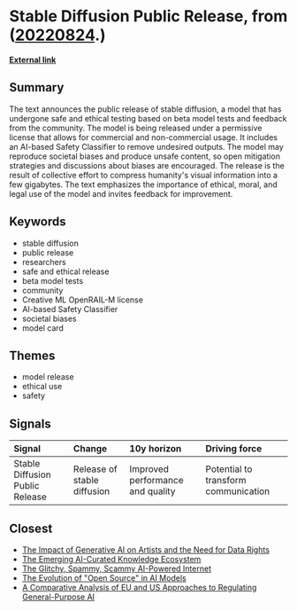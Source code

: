# __Stable Diffusion Public Release__, from ([20220824](https://kghosh.substack.com/p/20220824).)

__[External link](https://stability.ai/blog/stable-diffusion-public-release)__



## Summary

The text announces the public release of stable diffusion, a model that has undergone safe and ethical testing based on beta model tests and feedback from the community. The model is being released under a permissive license that allows for commercial and non-commercial usage. It includes an AI-based Safety Classifier to remove undesired outputs. The model may reproduce societal biases and produce unsafe content, so open mitigation strategies and discussions about biases are encouraged. The release is the result of collective effort to compress humanity's visual information into a few gigabytes. The text emphasizes the importance of ethical, moral, and legal use of the model and invites feedback for improvement.

## Keywords

* stable diffusion
* public release
* researchers
* safe and ethical release
* beta model tests
* community
* Creative ML OpenRAIL-M license
* AI-based Safety Classifier
* societal biases
* model card

## Themes

* model release
* ethical use
* safety

## Signals

| Signal                          | Change                      | 10y horizon                      | Driving force                        |
|:--------------------------------|:----------------------------|:---------------------------------|:-------------------------------------|
| Stable Diffusion Public Release | Release of stable diffusion | Improved performance and quality | Potential to transform communication |

## Closest

* [The Impact of Generative AI on Artists and the Need for Data Rights](858dac884c8fe7dfa6fc0c2cf093e97f)
* [The Emerging AI-Curated Knowledge Ecosystem](a9266018b458295480a07167310458a9)
* [The Glitchy, Spammy, Scammy AI-Powered Internet](b30a4282af9e53ca673438a8223d9525)
* [The Evolution of "Open Source" in AI Models](ab65e19023994f8f7774408b7a7cc920)
* [A Comparative Analysis of EU and US Approaches to Regulating General-Purpose AI](92c576db749f12173f65323567670895)